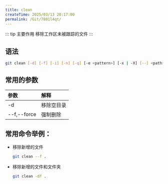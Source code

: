 ```yaml
---
title: clean
createTime: 2025/03/13 20:17:00
permalink: /Git/7801l4qt/
---
```


::: tip 主要作用
移除工作区未被跟踪的文件
:::

## 语法

```bash
git clean [-d] [-f] [-i] [-n] [-q] [-e <pattern>] [-x | -X] [--] <path>…​
```

## 常用的参数

| 参数          | 解释    |
|:----------- |:----- |
| -d          | 移除空目录 |
| --f,--force | 强制删除  |

## 常用命令举例：

- 移除新增的文件
  
  ```bash
  git clean --f .
  ```

- 移除新增的文件和文件夹
  
  ```bash
  git clean -df .
  ```
